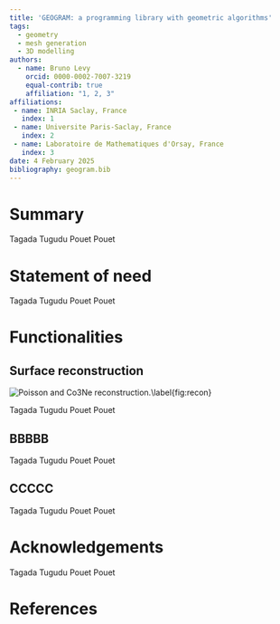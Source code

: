 ```yaml
---
title: 'GEOGRAM: a programming library with geometric algorithms'
tags:
  - geometry
  - mesh generation
  - 3D modelling
authors:
  - name: Bruno Levy
    orcid: 0000-0002-7007-3219
    equal-contrib: true
    affiliation: "1, 2, 3"
affiliations:
 - name: INRIA Saclay, France
   index: 1
 - name: Universite Paris-Saclay, France
   index: 2
 - name: Laboratoire de Mathematiques d'Orsay, France
   index: 3
date: 4 February 2025
bibliography: geogram.bib
---
```


# Summary

Tagada Tugudu Pouet Pouet

# Statement of need

Tagada Tugudu Pouet Pouet

# Functionalities

## Surface reconstruction

![Poisson and Co3Ne reconstruction.\label{fig:recon}](https://github.com/BrunoLevy/geogram/wiki/tutorials/Recon_arma_compare.png)

Tagada Tugudu Pouet Pouet

## BBBBB

Tagada Tugudu Pouet Pouet

## CCCCC

Tagada Tugudu Pouet Pouet

# Acknowledgements

Tagada Tugudu Pouet Pouet

# References
